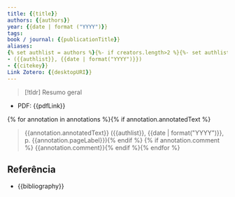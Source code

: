 ```yaml
---
title: {{title}}
authors: {{authors}}
year: {{date | format ("YYYY")}}
tags: 
book / journal: {{publicationTitle}}
aliases:
{% set authlist = authors %}{%- if creators.length>2 %}{%- set authlist = creators[0].lastName+' et al.'-%} {% endif -%} {%- if creators.length == 1 %} {%- set authlist = creators[0].lastName-%} {% endif -%} {%- if creators.length == 2 %} {%- set authlist = creators[0].lastName+' & '+creators[1].lastName-%} {% endif -%}- {{authlist}} ({{date | format("YYYY")}})
- ({{authlist}}, {{date | format("YYYY")}})
- {{citekey}}
Link Zotero: {{desktopURI}}
---
```


> [!tldr] Resumo geral
> 

- PDF: {{pdfLink}}

{% for annotation in annotations %}{% if annotation.annotatedText %}
> {{annotation.annotatedText}} ({{authlist}}, {{date | format("YYYY")}}, p. {{annotation.pageLabel}}){% endif %}
{% if annotation.comment %}
{{annotation.comment}}{% endif %}{% endfor %}

## Referência

- {{bibliography}}